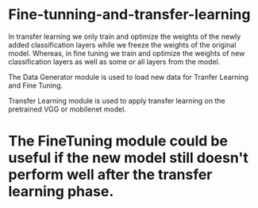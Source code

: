 # Fine-tunning-and-transfer-learning

In transfer learning we only train and optimize the weights of the newly added classification layers while we freeze the weights of the original model. Whereas, in fine tuning we train and optimize the weights of new classification layers as well as some or all layers from the model.

The Data Generator module is used to load new data for Tranfer Learning and Fine Tuning.

Transfer Learning module is used to apply transfer learning on the pretrained VGG or mobilenet model.

# The FineTuning module could be useful if the new model still doesn't perform well after the transfer learning phase.



